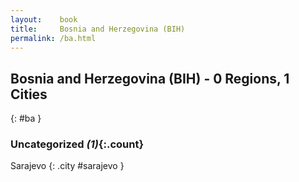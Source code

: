 ```yaml
---
layout:    book
title:     Bosnia and Herzegovina (BIH)
permalink: /ba.html
---
```


## Bosnia and Herzegovina (BIH) - 0 Regions, 1 Cities
{: #ba }





### Uncategorized _(1)_{:.count}


Sarajevo  {: .city #sarajevo } <br>


 
